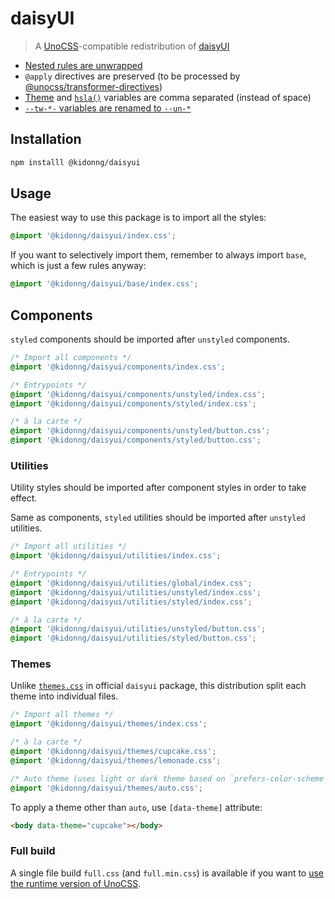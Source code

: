 # daisyUI

> A [UnoCSS](https://github.com/kidonng/unocss-preset-daisy)-compatible redistribution of [daisyUI](https://github.com/saadeghi/daisyui)

- [Nested rules are unwrapped](https://github.com/kidonng/daisyui/blob/5c8e03665b59dcd2646bb284f6639d240a066c13/build.ts#L9)
- `@apply` directives are preserved (to be processed by [@unocss/transformer-directives](https://github.com/unocss/unocss/tree/main/packages/transformer-directives))
- [Theme](https://github.com/kidonng/daisyui/blob/5c8e03665b59dcd2646bb284f6639d240a066c13/build.ts#L75-L79) and [`hsla()`](https://github.com/kidonng/daisyui/blob/5c8e03665b59dcd2646bb284f6639d240a066c13/build.ts#L34) variables are comma separated (instead of space)
- [`--tw-*-` variables are renamed to `--un-*`](https://github.com/kidonng/daisyui/blob/5c8e03665b59dcd2646bb284f6639d240a066c13/build.ts#L33)

## Installation

```sh
npm installl @kidonng/daisyui
```

## Usage

The easiest way to use this package is to import all the styles:

```css
@import '@kidonng/daisyui/index.css';
```

If you want to selectively import them, remember to always import `base`, which is just a few rules anyway:

```css
@import '@kidonng/daisyui/base/index.css';
```

## Components

`styled` components should be imported after `unstyled` components.

```css
/* Import all components */
@import '@kidonng/daisyui/components/index.css';

/* Entrypoints */
@import '@kidonng/daisyui/components/unstyled/index.css';
@import '@kidonng/daisyui/components/styled/index.css';

/* à la carte */
@import '@kidonng/daisyui/components/unstyled/button.css';
@import '@kidonng/daisyui/components/styled/button.css';
```

### Utilities

Utility styles should be imported after component styles in order to take effect.

Same as components, `styled` utilities should be imported after `unstyled` utilities.

```css
/* Import all utilities */
@import '@kidonng/daisyui/utilities/index.css';

/* Entrypoints */
@import '@kidonng/daisyui/utilities/global/index.css';
@import '@kidonng/daisyui/utilities/unstyled/index.css';
@import '@kidonng/daisyui/utilities/styled/index.css';

/* à la carte */
@import '@kidonng/daisyui/utilities/unstyled/button.css';
@import '@kidonng/daisyui/utilities/styled/button.css';
```

### Themes

Unlike [`themes.css`](https://unpkg.com/browse/daisyui@2.24.0/dist/themes.css) in official `daisyui` package, this distribution split each theme into individual files.

```css
/* Import all themes */
@import '@kidonng/daisyui/themes/index.css';

/* à la carte */
@import '@kidonng/daisyui/themes/cupcake.css';
@import '@kidonng/daisyui/themes/lemonade.css';

/* Auto theme (uses light or dark theme based on `prefers-color-scheme`) */
@import '@kidonng/daisyui/themes/auto.css';
```

To apply a theme other than `auto`, use `[data-theme]` attribute:

```html
<body data-theme="cupcake"></body>
```

### Full build

A single file build `full.css` (and `full.min.css`) is available if you want to [use the runtime version of UnoCSS](https://github.com//unocss/unocss/issues/1470#issuecomment-1228071668).
